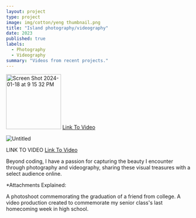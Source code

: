 ```yaml
---
layout: project
type: project
image: img/cotton/yeng thumbnail.png
title: "Island photography/videography"
date: 2023
published: true
labels:
  - Photography
  - Videography
summary: "Videos from recent projects."
---
```


<Col>
    <Row>
        <Col xs="6">
            <img width="150" alt="Screen Shot 2024-01-18 at 9 15 32 PM" src="https://github.com/RonanAndal/RonanAndal.github.io/assets/156995607/64034e93-6bfb-4486-b4d8-d11f6f195417">
        </Col>
        <Col xs="6">
            <row xs ="6"> <a href="https://github.com/RonanAndal/RonanAndal.github.io/assets/156995607/4b1f245e-b8b1-43d8-be26-9c197208094d">Link To Video</a> </row>
        </Col>
    </Row>
</Col>



![Untitled](https://github.com/RonanAndal/RonanAndal.github.io/assets/156995607/37b28c17-8630-4921-84c8-9ddd2be17ae4)

LINK TO VIDEO
<a href = "https://github.com/RonanAndal/RonanAndal.github.io/assets/156995607/e92f2711-6377-49b1-bebe-fde4d824c778">Link To Video </a>



Beyond coding, I have a passion for capturing the beauty I encounter through photography and videography, sharing these visual treasures with a select audience online.

*Attachments Explained:

A photoshoot commemorating the graduation of a friend from college.
A video production created to commemorate my senior class's last homecoming week in high school.
